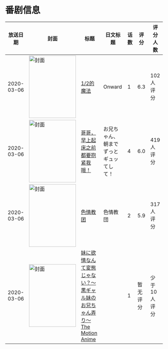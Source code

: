 # 番剧信息

|放送日期|封面|标题|日文标题|话数|评分|评分人数|
|---|---|---|---|---|---|---|
|2020-03-06|<img src="//lain.bgm.tv/pic/cover/c/6a/e0/283564_07Qer.jpg" alt="封面" style="width:150px;height:200px;object-fit:cover;">|[1/2的魔法](https://bangumi.tv/subject/283564)|Onward|1|6.3|102人评分|
|2020-03-06|<img src="/img/no_icon_subject.png" alt="封面" style="width:150px;height:200px;object-fit:cover;">|[哥哥，早上起床之前都要抱紧我哦！](https://bangumi.tv/subject/296124)|お兄ちゃん、朝までずっとギュッてして！|4|6.0|419人评分|
|2020-03-06|<img src="/img/no_icon_subject.png" alt="封面" style="width:150px;height:200px;object-fit:cover;">|[色情教团](https://bangumi.tv/subject/298707)|色情教団|2|5.9|317人评分|
|2020-03-06|<img src="/img/no_icon_subject.png" alt="封面" style="width:150px;height:200px;object-fit:cover;">|[妹に欲情なんて変態じゃない？～黒ギャル妹のお兄ちゃん弄り～ The Motion Anime](https://bangumi.tv/subject/344435)||1|暂无评分|少于10人评分|
